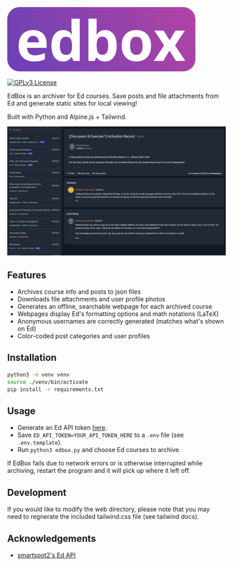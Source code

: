 <img src=".github/logo.svg" alt="edbox logo" />

[![GPLv3 License](https://img.shields.io/badge/License-GPLv3-green.svg)](https://choosealicense.com/licenses/gpl-3.0/)

EdBox is an archiver for Ed courses. Save posts and file attachments from
Ed and generate static sites for local viewing!

Built with Python and Alpine.js + Tailwind.

![screenshot](.github/screenshot.png)

## Features

- Archives course info and posts to json files
- Downloads file attachments and user profile photos
- Generates an offline, searchable webpage for each archived course
- Webpages display Ed's formatting options and math notations (LaTeX)
- Anonymous usernames are correctly generated (matches what's shown on Ed)
- Color-coded post categories and user profiles

## Installation

```sh
python3 -m venv venv
source ./venv/bin/activate
pip install -r requirements.txt
```

## Usage

- Generate an Ed API token [here](https://edstem.org/us/settings/api-tokens).
- Save `ED_API_TOKEN=YOUR_API_TOKEN_HERE` to a `.env` file (see `.env.template`).
- Run `python3 edbox.py` and choose Ed courses to archive.

If EdBox fails due to network errors or is otherwise interrupted while
archiving, restart the program and it will pick up where it left off.

## Development

If you would like to modify the web directory, please note that you may need
to regnerate the included tailwind.css file (see tailwind docs).

## Acknowledgements
- [smartspot2's Ed API](https://github.com/smartspot2/edapi)
